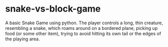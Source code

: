 # snake-vs-block-game
A basic Snake Game using python. The player controls a long, thin creature, resembling a snake, which roams around on a bordered plane, picking up food (or some other item), trying to avoid hitting its own tail or the edges of the playing area.
